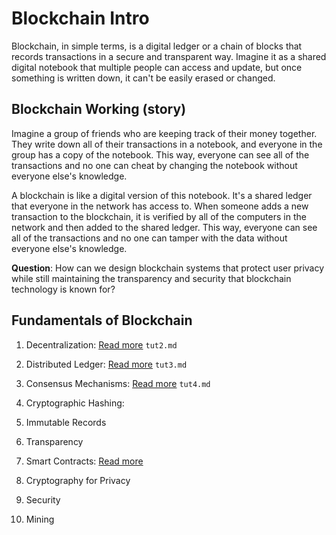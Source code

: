 # Blockchain Intro
Blockchain, in simple terms, is a digital ledger or a chain of blocks that records transactions in a secure and transparent way. Imagine it as a shared digital notebook that multiple people can access and update, but once something is written down, it can't be easily erased or changed.

## Blockchain Working (story)
Imagine a group of friends who are keeping track of their money together. They write down all of their transactions in a notebook, and everyone in the group has a copy of the notebook. This way, everyone can see all of the transactions and no one can cheat by changing the notebook without everyone else's knowledge.

A blockchain is like a digital version of this notebook. It's a shared ledger that everyone in the network has access to. When someone adds a new transaction to the blockchain, it is verified by all of the computers in the network and then added to the shared ledger. This way, everyone can see all of the transactions and no one can tamper with the data without everyone else's knowledge.

**Question**: How can we design blockchain systems that protect user privacy while still maintaining the transparency and security that blockchain technology is known for?

## Fundamentals of Blockchain

1. Decentralization: [Read more](https://github.com/adixoo/blockchain-learn/blob/main/tutorial1/tut2.md#decentralization) `tut2.md`
2. Distributed Ledger: [Read more](https://github.com/adixoo/blockchain-learn/blob/main/tutorial1/tut3.md#distributed-ledger) `tut3.md`

3. Consensus Mechanisms: [Read more](https://github.com/adixoo/blockchain-learn/blob/main/tutorial1/tut4.md#consensus-mechanisms) `tut4.md`
4. Cryptographic Hashing:
6. Immutable Records
7. Transparency
8. Smart Contracts: [Read more](https://github.com/adixoo/blockchain-learn/blob/main/tutorial1/tut5.md#smart-contract)
9. Cryptography for Privacy
10. Security
11. Mining
